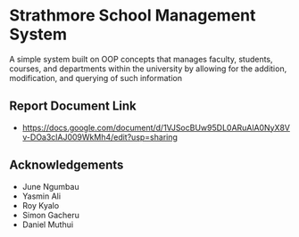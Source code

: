 # Strathmore School Management System

A simple system built on OOP concepts that manages faculty, students, courses, and departments within the university by allowing for the addition, modification, and querying of such information
## Report Document Link 
- https://docs.google.com/document/d/1VJSocBUw95DL0ARuAlA0NyX8Vv-DOa3clAJ009WkMh4/edit?usp=sharing

## Acknowledgements
- June Ngumbau
- Yasmin Ali
- Roy Kyalo
- Simon Gacheru
- Daniel Muthui


